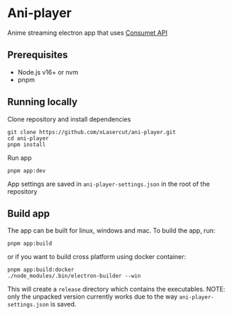# Ani-player

Anime streaming electron app that uses [Consumet API](https://github.com/consumet/api.consumet.org)

## Prerequisites

- Node.js v16+ or nvm
- pnpm

## Running locally

Clone repository and install dependencies
```shell
git clone https://github.com/xLasercut/ani-player.git
cd ani-player
pnpm install
```

Run app
```shell
pnpm app:dev
```

App settings are saved in `ani-player-settings.json` in the root of the repository

## Build app

The app can be built for linux, windows and mac. To build the app, run:
```shell
pnpm app:build
```

or if you want to build cross platform using docker container:
```shell
pnpm app:build:docker
./node_modules/.bin/electron-builder --win
```

This will create a `release` directory which contains the executables. NOTE: only the unpacked version currently works due to the way `ani-player-settings.json` is saved.